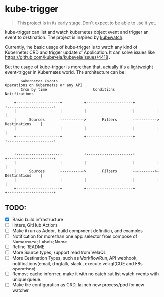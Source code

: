 # kube-trigger

> This project is in its early stage. Don't expect to be able to use it yet.

kube-trigger can list and watch kubernetes object event and trigger an event to destination. The project is inspired by [kubewatch](https://github.com/vmware-archive/kubewatch).

Currently, the basic usage of kube-trigger is to watch any kind of Kubernetes CRD and trigger update of Application. It can solve issues like https://github.com/kubevela/kubevela/issues/4418 .

But the usage of kube-trigger is more than that, actually it's a lightweight event-trigger in Kubernetes world. The architecture can be:

```                                                                                                                                                                                    
       Kubernetes Events                                              Operations on Kubernetes or any API
       Cron by time                     Conditions                      Notifications                                                                                           
                                                                                             
    +--------------------+          +---------------------+          +---------------------+ 
    |                    |          |                     |          |                     | 
    |      Sources       ----------->       Filters       ----------->     Destinations    | 
    |                    |          |                     |          |                     | 
    +--------------------+          +---------------------+          +---------------------+                                                                                              
                                                                                                                                                                                          
                                                                                             
    +--------------------+          +---------------------+          +---------------------+ 
    |                    |          |                     |          |                     | 
    |      Sources       ----------->       Filters       ---------->-     Destinations    | 
    |                    |          |                     |          |                     | 
    +--------------------+          +---------------------+          +---------------------+                                                                                                                                                                                                                                                                                        
```

## TODO:
- [x] Basic build infrastructure
- [ ] linters, GitHub Actions
- [ ] Make it run as Addon, build component definition, and examples
- [ ] Notification for more than one app: selector from compose of Namespace; Labels; Name
- [ ] Refine README
- [ ] More Source types, support read from VelaQL
- [ ] More Destination Types, such as WorkflowRun, API webhook, notifications(email, dingtalk, slack), execute velaql(CUE and K8s operations)
- [ ] Remove cache informer, make it with no catch but list watch events with unique queue.
- [ ] Make the configuration as CRD, launch new process/pod for new watcher
